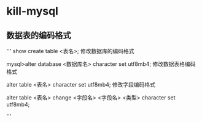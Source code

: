 # kill-mysql

## 数据表的编码格式

'''
show create table <表名>;
修改数据库的编码格式

mysql>alter database <数据库名> character set utf8mb4;
修改数据表格编码格式

alter table <表名> character set utf8mb4;
修改字段编码格式

alter table <表名> change <字段名> <字段名> <类型> character set utf8mb4;

'''
